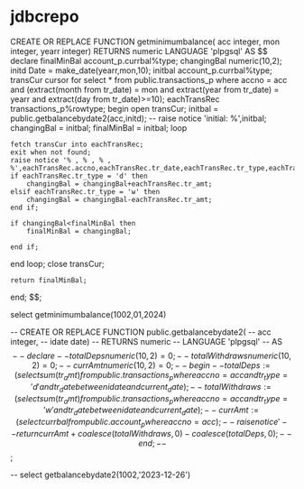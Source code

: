 # jdbcrepo

CREATE OR REPLACE FUNCTION getminimumbalance(
	acc integer,
	mon integer,
	yearr integer)
    RETURNS numeric
    LANGUAGE 'plpgsql'
AS $$
declare
finalMinBal account_p.currbal%type;
changingBal numeric(10,2);
initd Date = make_date(yearr,mon,10);
initbal account_p.currbal%type;
transCur cursor for select * from public.transactions_p where accno = acc
					and (extract(month from tr_date) = mon and extract(year from tr_date) = yearr and extract(day from tr_date)>=10);
eachTransRec transactions_p%rowtype;
begin
open transCur;
initbal = public.getbalancebydate2(acc,initd);
-- raise notice 'initial: %',initbal;
changingBal = initbal;
finalMinBal = initbal;
loop
	
	fetch transCur into eachTransRec;
	exit when not found;
	raise notice '% , % , % , %',eachTransRec.accno,eachTransRec.tr_date,eachTransRec.tr_type,eachTransRec.tr_amt;
	if eachTransRec.tr_type = 'd' then 
		changingBal = changingBal+eachTransRec.tr_amt;
	elsif eachTransRec.tr_type = 'w' then
		changingBal = changingBal-eachTransRec.tr_amt;
	end if;
	
	if changingBal<finalMinBal then
		finalMinBal = changingBal;
		
	end if;
	
end loop;
close transCur;
	
	return finalMinBal;

end; 
$$;


select getminimumbalance(1002,01,2024)






-- CREATE OR REPLACE FUNCTION public.getbalancebydate2(
-- 	acc integer,
-- 	idate date)
--     RETURNS numeric
--     LANGUAGE 'plpgsql'
-- AS $$
-- declare
-- 	totalDeps numeric(10,2) = 0;
-- 	totalWithdraws numeric(10,2) = 0;
-- 	currAmt numeric(10,2)=0;
-- begin
-- 	totalDeps := (select sum(tr_amt) from public.transactions_p where accno = acc and tr_type = 'd' and tr_date between idate and current_date);
-- 	totalWithdraws := (select sum(tr_amt) from public.transactions_p where accno = acc and tr_type = 'w' and tr_date between idate and current_date);
-- 	currAmt := (select currbal from public.account_p where accno = acc);
-- 	raise notice ' % , % , % ',totalDeps,totalWithdraws,currAmt;
-- 	return currAmt+coalesce(totalWithdraws,0)-coalesce(totalDeps,0);
-- end; 
-- $$;

-- select getbalancebydate2(1002,'2023-12-26')
